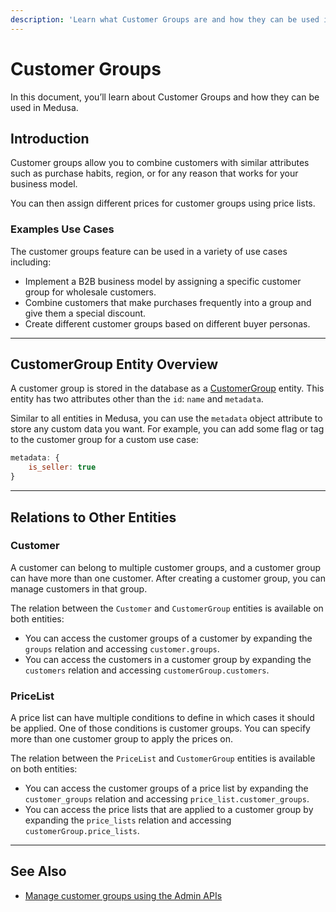 ```yaml
---
description: 'Learn what Customer Groups are and how they can be used in the Medusa backend. Customer Groups allow to combine customers with similar attributes into a single group.'
---
```


# Customer Groups

In this document, you’ll learn about Customer Groups and how they can be used in Medusa.

## Introduction

Customer groups allow you to combine customers with similar attributes such as purchase habits, region, or for any reason that works for your business model.

You can then assign different prices for customer groups using price lists.

### Examples Use Cases

The customer groups feature can be used in a variety of use cases including:

- Implement a B2B business model by assigning a specific customer group for wholesale customers.
- Combine customers that make purchases frequently into a group and give them a special discount.
- Create different customer groups based on different buyer personas.

---

## CustomerGroup Entity Overview

A customer group is stored in the database as a [CustomerGroup](../../references/entities/classes/entities.CustomerGroup.mdx) entity. This entity has two attributes other than the `id`: `name` and `metadata`.

Similar to all entities in Medusa, you can use the `metadata` object attribute to store any custom data you want. For example, you can add some flag or tag to the customer group for a custom use case:

```js noReport
metadata: {
	is_seller: true
}
```

---

## Relations to Other Entities

### Customer

A customer can belong to multiple customer groups, and a customer group can have more than one customer. After creating a customer group, you can manage customers in that group.

The relation between the `Customer` and `CustomerGroup` entities is available on both entities:

- You can access the customer groups of a customer by expanding the `groups` relation and accessing `customer.groups`.
- You can access the customers in a customer group by expanding the `customers` relation and accessing `customerGroup.customers`.

### PriceList

A price list can have multiple conditions to define in which cases it should be applied. One of those conditions is customer groups. You can specify more than one customer group to apply the prices on.

The relation between the `PriceList` and `CustomerGroup` entities is available on both entities:

- You can access the customer groups of a price list by expanding the `customer_groups` relation and accessing `price_list.customer_groups`.
- You can access the price lists that are applied to a customer group by expanding the `price_lists` relation and accessing `customerGroup.price_lists`.

---

## See Also

- [Manage customer groups using the Admin APIs](./admin/manage-customer-groups.mdx)
